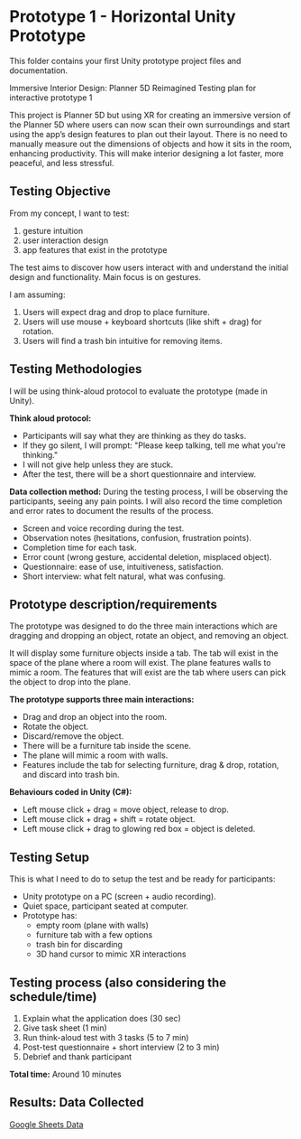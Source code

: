 # Prototype 1 - Horizontal Unity Prototype

This folder contains your first Unity prototype project files and documentation. 

Immersive Interior Design: Planner 5D Reimagined
Testing plan for interactive prototype 1

This project is Planner 5D but using XR for creating an immersive version of the Planner 5D where users can now scan their own surroundings and start using the app’s design features to plan out their layout. There is no need to manually measure out the dimensions of objects and how it sits in the room, enhancing productivity. This will make interior designing a lot faster, more peaceful, and less stressful.

## Testing Objective
From my concept, I want to test:
1. gesture intuition
2. user interaction design
3. app features that exist in the prototype

The test aims to discover how users interact with and understand the initial design and functionality. Main focus is on gestures.

I am assuming:
1. Users will expect drag and drop to place furniture.
2. Users will use mouse + keyboard shortcuts (like shift + drag) for rotation.
3. Users will find a trash bin intuitive for removing items.

## Testing Methodologies
I will be using think-aloud protocol to evaluate the prototype (made in Unity).

**Think aloud protocol:**
- Participants will say what they are thinking as they do tasks.
- If they go silent, I will prompt: "Please keep talking, tell me what you're thinking."
- I will not give help unless they are stuck.
- After the test, there will be a short questionnaire and interview.

**Data collection method:**
During the testing process, I will be observing the participants, seeing any pain points. I will also record the time completion and error rates to document the results of the process.
- Screen and voice recording during the test.
- Observation notes (hesitations, confusion, frustration points).
- Completion time for each task.
- Error count (wrong gesture, accidental deletion, misplaced object).
- Questionnaire: ease of use, intuitiveness, satisfaction.
- Short interview: what felt natural, what was confusing.

## Prototype description/requirements
The prototype was designed to do the three main interactions which are dragging and dropping an object, rotate an object, and removing an object.

It will display some furniture objects inside a tab. The tab will exist in the space of the plane where a room will exist. The plane features walls to mimic a room. The features that will exist are the tab where users can pick the object to drop into the plane.

**The prototype supports three main interactions:**
- Drag and drop an object into the room.
- Rotate the object.
- Discard/remove the object.
- There will be a furniture tab inside the scene.
- The plane will mimic a room with walls.
- Features include the tab for selecting furniture, drag & drop, rotation, and discard into trash bin.

**Behaviours coded in Unity (C#):**
- Left mouse click + drag = move object, release to drop.
- Left mouse click + drag + shift = rotate object.
- Left mouse click + drag to glowing red box = object is deleted.

## Testing Setup
This is what I need to do to setup the test and be ready for participants:
- Unity prototype on a PC (screen + audio recording).
- Quiet space, participant seated at computer.
- Prototype has:
  - empty room (plane with walls)
  - furniture tab with a few options
  - trash bin for discarding
  - 3D hand cursor to mimic XR interactions

## Testing process (also considering the schedule/time)
1. Explain what the application does (30 sec)
2. Give task sheet (1 min)
3. Run think-aloud test with 3 tasks (5 to 7 min)
4. Post-test questionnaire + short interview (2 to 3 min)
5. Debrief and thank participant

**Total time:** Around 10 minutes

## Results: Data Collected
[Google Sheets Data](https://docs.google.com/spreadsheets/d/1g5RWX4Smonzt1SFGs-uFqQBtsDye-Fu7-Pj2i8jb01E/edit?usp=sharing)
